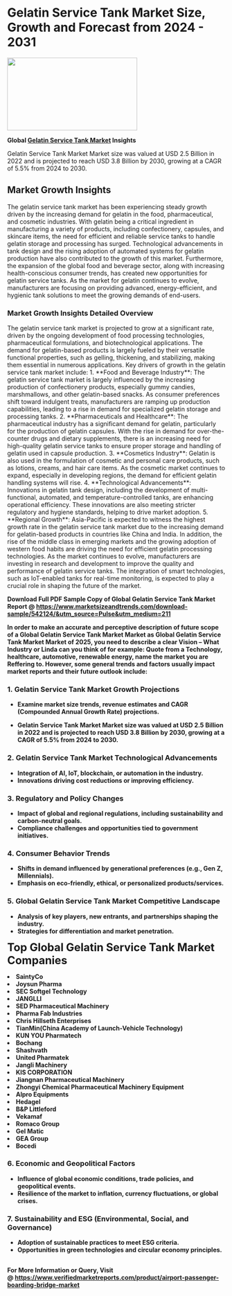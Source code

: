 <H1>Gelatin Service Tank Market Size, Growth and Forecast from 2024 - 2031</H1><img class="aligncenter size-medium wp-image-584254" src="https://thirdeyenews.in/wp-content/uploads/2024/09/Global-Market-Research-300x168.jpeg" alt="" width="300" height="168" /><p><strong>Global&nbsp;<a href="https://www.marketsizeandtrends.com/download-sample/542124/&amp;utm_source=Pulse&amp;utm_medium=211">Gelatin Service Tank Market</a> Insights</strong></p><p>Gelatin Service Tank Market Market size was valued at USD 2.5 Billion in 2022 and is projected to reach USD 3.8 Billion by 2030, growing at a CAGR of 5.5% from 2024 to 2030.</p><p><h2>Market Growth Insights</h2> The gelatin service tank market has been experiencing steady growth driven by the increasing demand for gelatin in the food, pharmaceutical, and cosmetic industries. With gelatin being a critical ingredient in manufacturing a variety of products, including confectionery, capsules, and skincare items, the need for efficient and reliable service tanks to handle gelatin storage and processing has surged. Technological advancements in tank design and the rising adoption of automated systems for gelatin production have also contributed to the growth of this market. Furthermore, the expansion of the global food and beverage sector, along with increasing health-conscious consumer trends, has created new opportunities for gelatin service tanks. As the market for gelatin continues to evolve, manufacturers are focusing on providing advanced, energy-efficient, and hygienic tank solutions to meet the growing demands of end-users. <p><strong></strong></p> <h3>Market Growth Insights Detailed Overview</h3> The gelatin service tank market is projected to grow at a significant rate, driven by the ongoing development of food processing technologies, pharmaceutical formulations, and biotechnological applications. The demand for gelatin-based products is largely fueled by their versatile functional properties, such as gelling, thickening, and stabilizing, making them essential in numerous applications. Key drivers of growth in the gelatin service tank market include: 1. **Food and Beverage Industry**: The gelatin service tank market is largely influenced by the increasing production of confectionery products, especially gummy candies, marshmallows, and other gelatin-based snacks. As consumer preferences shift toward indulgent treats, manufacturers are ramping up production capabilities, leading to a rise in demand for specialized gelatin storage and processing tanks. 2. **Pharmaceuticals and Healthcare**: The pharmaceutical industry has a significant demand for gelatin, particularly for the production of gelatin capsules. With the rise in demand for over-the-counter drugs and dietary supplements, there is an increasing need for high-quality gelatin service tanks to ensure proper storage and handling of gelatin used in capsule production. 3. **Cosmetics Industry**: Gelatin is also used in the formulation of cosmetic and personal care products, such as lotions, creams, and hair care items. As the cosmetic market continues to expand, especially in developing regions, the demand for efficient gelatin handling systems will rise. 4. **Technological Advancements**: Innovations in gelatin tank design, including the development of multi-functional, automated, and temperature-controlled tanks, are enhancing operational efficiency. These innovations are also meeting stricter regulatory and hygiene standards, helping to drive market adoption. 5. **Regional Growth**: Asia-Pacific is expected to witness the highest growth rate in the gelatin service tank market due to the increasing demand for gelatin-based products in countries like China and India. In addition, the rise of the middle class in emerging markets and the growing adoption of western food habits are driving the need for efficient gelatin processing technologies. As the market continues to evolve, manufacturers are investing in research and development to improve the quality and performance of gelatin service tanks. The integration of smart technologies, such as IoT-enabled tanks for real-time monitoring, is expected to play a crucial role in shaping the future of the market. <p><strong></p><p><span class=""><strong>Download Full PDF Sample Copy of Global Gelatin Service Tank Market Report</strong> @ <a href="https://www.marketsizeandtrends.com/download-sample/542124/&amp;utm_source=Pulse&amp;utm_medium=211" target="_blank">https://www.marketsizeandtrends.com/download-sample/542124/&amp;utm_source=Pulse&amp;utm_medium=211</a></span></p><p>In order to make an accurate and perceptive description of future scope of a Global&nbsp;Gelatin Service Tank Market Market as Global&nbsp;Gelatin Service Tank Market Market of 2025, you need to describe a clear Vision &ndash; What Industry or Linda can you think of for example: Quote from a Technology, healthcare, automotive, renewable energy, name the market you are Reffering to. However, some general trends and factors usually impact market reports and their future outlook include:</p><h3>1.&nbsp;<strong>Gelatin Service Tank Market Growth Projections</strong></h3><ul><li>Examine market size trends, revenue estimates and CAGR (Compounded Annual Growth Rate) projections.</li><li><p>Gelatin Service Tank Market Market size was valued at USD 2.5 Billion in 2022 and is projected to reach USD 3.8 Billion by 2030, growing at a CAGR of 5.5% from 2024 to 2030.</p></li></ul><h3>2.&nbsp;<strong>Gelatin Service Tank Market Technological Advancements</strong></h3><ul><li>Integration of AI, IoT, blockchain, or automation in the industry.</li><li>Innovations driving cost reductions or improving efficiency.</li></ul><h3>3.&nbsp;<strong>Regulatory and Policy Changes</strong></h3><ul><li>Impact of global and regional regulations, including sustainability and carbon-neutral goals.</li><li>Compliance challenges and opportunities tied to government initiatives.</li></ul><h3>4.&nbsp;<strong>Consumer Behavior Trends</strong></h3><ul><li>Shifts in demand influenced by generational preferences (e.g., Gen Z, Millennials).</li><li>Emphasis on eco-friendly, ethical, or personalized products/services.</li></ul><h3>5.&nbsp;<strong>Global Gelatin Service Tank Market Competitive Landscape</strong></h3><ul><li>Analysis of key players, new entrants, and partnerships shaping the industry.</li><li>Strategies for differentiation and market penetration.</li></ul><p data-pm-slice="1 1 []"><span style="color: inherit; font-family: inherit; font-size: 25px;">Top Global Gelatin Service Tank Market Companies</span></p><div class="" data-test-id=""><p><li>SaintyCo</li><li> Joysun Pharma</li><li> SEC Softgel Technology</li><li> JANGLLI</li><li> SED Pharmaceutical Machinery</li><li> Pharma Fab Industries</li><li> Chris Hillseth Enterprises</li><li> TianMin(China Academy of Launch-Vehicle Technology)</li><li> KUN YOU Pharmatech</li><li> Bochang</li><li> Shashvath</li><li> United Pharmatek</li><li> Jangli Machinery</li><li> KIS CORPORATION</li><li> Jiangnan Pharmaceutical Machinery</li><li> Zhongyi Chemical Pharmaceutical Machinery Equipment</li><li> Alpro Equipments</li><li> Hedagel</li><li> B&P Littleford</li><li> Vekamaf</li><li> Romaco Group</li><li> Gel Matic</li><li> GEA Group</li><li> Bocedi</li></p></div><h3>6.&nbsp;<strong>Economic and Geopolitical Factors</strong></h3><ul><li>Influence of global economic conditions, trade policies, and geopolitical events.</li><li>Resilience of the market to inflation, currency fluctuations, or global crises.</li></ul><h3>7.&nbsp;<strong>Sustainability and ESG (Environmental, Social, and Governance)</strong></h3><ul><li>Adoption of sustainable practices to meet ESG criteria.</li><li>Opportunities in green technologies and circular economy principles.</li></ul><h2><strong style="font-size: 14px;">For More Information or Query, Visit @&nbsp;</strong><a style="background-color: #ffffff; font-size: 14px;" href="https://www.marketsizeandtrends.com/report/gelatin-service-tank-market/" target="_blank">https://www.verifiedmarketreports.com/product/airport-passenger-boarding-bridge-market</a></h2>
